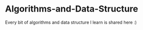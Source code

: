 # Algorithms-and-Data-Structure
Every bit of algorithms and data structure I learn is shared here :) 
